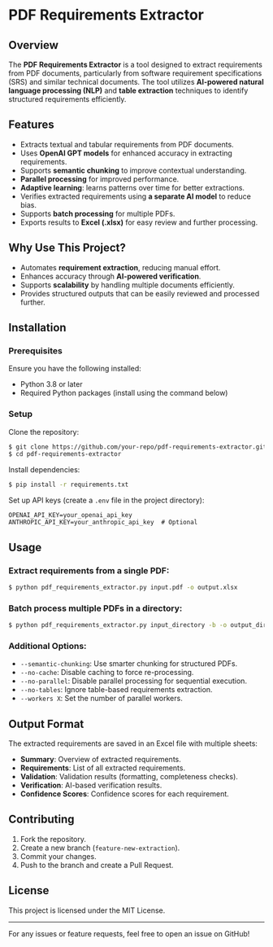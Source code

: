 # PDF Requirements Extractor

## Overview
The **PDF Requirements Extractor** is a tool designed to extract requirements from PDF documents, particularly from software requirement specifications (SRS) and similar technical documents. The tool utilizes **AI-powered natural language processing (NLP)** and **table extraction** techniques to identify structured requirements efficiently.

## Features
- Extracts textual and tabular requirements from PDF documents.
- Uses **OpenAI GPT models** for enhanced accuracy in extracting requirements.
- Supports **semantic chunking** to improve contextual understanding.
- **Parallel processing** for improved performance.
- **Adaptive learning**: learns patterns over time for better extractions.
- Verifies extracted requirements using **a separate AI model** to reduce bias.
- Supports **batch processing** for multiple PDFs.
- Exports results to **Excel (.xlsx)** for easy review and further processing.

## Why Use This Project?
- Automates **requirement extraction**, reducing manual effort.
- Enhances accuracy through **AI-powered verification**.
- Supports **scalability** by handling multiple documents efficiently.
- Provides structured outputs that can be easily reviewed and processed further.

## Installation
### Prerequisites
Ensure you have the following installed:
- Python 3.8 or later
- Required Python packages (install using the command below)

### Setup
Clone the repository:
```sh
$ git clone https://github.com/your-repo/pdf-requirements-extractor.git
$ cd pdf-requirements-extractor
```
Install dependencies:
```sh
$ pip install -r requirements.txt
```
Set up API keys (create a `.env` file in the project directory):
```
OPENAI_API_KEY=your_openai_api_key
ANTHROPIC_API_KEY=your_anthropic_api_key  # Optional
```

## Usage
### Extract requirements from a single PDF:
```sh
$ python pdf_requirements_extractor.py input.pdf -o output.xlsx
```
### Batch process multiple PDFs in a directory:
```sh
$ python pdf_requirements_extractor.py input_directory -b -o output_directory
```
### Additional Options:
- `--semantic-chunking`: Use smarter chunking for structured PDFs.
- `--no-cache`: Disable caching to force re-processing.
- `--no-parallel`: Disable parallel processing for sequential execution.
- `--no-tables`: Ignore table-based requirements extraction.
- `--workers X`: Set the number of parallel workers.

## Output Format
The extracted requirements are saved in an Excel file with multiple sheets:
- **Summary**: Overview of extracted requirements.
- **Requirements**: List of all extracted requirements.
- **Validation**: Validation results (formatting, completeness checks).
- **Verification**: AI-based verification results.
- **Confidence Scores**: Confidence scores for each requirement.

## Contributing
1. Fork the repository.
2. Create a new branch (`feature-new-extraction`).
3. Commit your changes.
4. Push to the branch and create a Pull Request.

## License
This project is licensed under the MIT License.

---
For any issues or feature requests, feel free to open an issue on GitHub!


